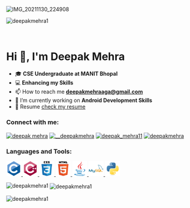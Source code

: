 ![IMG_20211130_224908](https://user-images.githubusercontent.com/92205452/144098417-2de7e6ca-db6a-4096-92d2-46e75822616a.jpg)


<p align="left"> <img src="https://komarev.com/ghpvc/?username=deepakmehra1&label=Profile%20views&color=0e75b6&style=flat" alt="deepakmehra1" /> </p>

<p align="left"> <a href="https://twitter.com/" target="blank"><img src="https://img.shields.io/twitter/follow/?logo=twitter&style=for-the-badge" alt="" /></a> </p>

<h1 align="left">Hi 👋, I'm Deepak Mehra</h1>

- 🎓 **CSE Undergraduate at MANIT Bhopal**
- 💻 **Enhancing my Skills**
- 📫 How to reach me **deepakmehraaga@gmail.com**
- 🔭 I’m currently working on **Android Development Skills**
- 📄 Resume [check my resume](relaxed-keller-3c6733.netlify.app)


<h3 align="left">Connect with me:</h3>
<p align="left">
<a href="https://linkedin.com/in/deepak mehra" target="blank"><img align="center" src="https://raw.githubusercontent.com/rahuldkjain/github-profile-readme-generator/master/src/images/icons/Social/linked-in-alt.svg" alt="deepak mehra" height="30" width="40" /></a>
<a href="https://instagram.com/__deepakmehra" target="blank"><img align="center" src="https://raw.githubusercontent.com/rahuldkjain/github-profile-readme-generator/master/src/images/icons/Social/instagram.svg" alt="__deepakmehra" height="30" width="40" /></a>
<a href="https://www.codechef.com/users/deepak_mehra11" target="blank"><img align="center" src="https://cdn.jsdelivr.net/npm/simple-icons@3.1.0/icons/codechef.svg" alt="deepak_mehra11" height="30" width="40" /></a>
<a href="https://codeforces.com/profile/deepakmehra" target="blank"><img align="center" src="https://raw.githubusercontent.com/rahuldkjain/github-profile-readme-generator/master/src/images/icons/Social/codeforces.svg" alt="deepakmehra" height="30" width="40" /></a>
</p>

<h3 align="left">Languages and Tools:</h3>
<p align="left"> <a href="https://www.cprogramming.com/" target="_blank" rel="noreferrer"> <img src="https://raw.githubusercontent.com/devicons/devicon/master/icons/c/c-original.svg" alt="c" width="40" height="40"/> </a> <a href="https://www.w3schools.com/cpp/" target="_blank" rel="noreferrer"> <img src="https://raw.githubusercontent.com/devicons/devicon/master/icons/cplusplus/cplusplus-original.svg" alt="cplusplus" width="40" height="40"/> </a> <a href="https://www.w3schools.com/css/" target="_blank" rel="noreferrer"> <img src="https://raw.githubusercontent.com/devicons/devicon/master/icons/css3/css3-original-wordmark.svg" alt="css3" width="40" height="40"/> </a> <a href="https://www.w3.org/html/" target="_blank" rel="noreferrer"> <img src="https://raw.githubusercontent.com/devicons/devicon/master/icons/html5/html5-original-wordmark.svg" alt="html5" width="40" height="40"/> </a> <a href="https://www.java.com" target="_blank" rel="noreferrer"> <img src="https://raw.githubusercontent.com/devicons/devicon/master/icons/java/java-original.svg" alt="java" width="40" height="40"/> </a> <a href="https://www.mysql.com/" target="_blank" rel="noreferrer"> <img src="https://raw.githubusercontent.com/devicons/devicon/master/icons/mysql/mysql-original-wordmark.svg" alt="mysql" width="40" height="40"/> </a> <a href="https://www.python.org" target="_blank" rel="noreferrer"> <img src="https://raw.githubusercontent.com/devicons/devicon/master/icons/python/python-original.svg" alt="python" width="40" height="40"/> </a> </p>

<p><img align="left" src="https://github-readme-stats.vercel.app/api/top-langs?username=deepakmehra1&show_icons=true&locale=en&layout=compact" alt="deepakmehra1" /></p>

<p>&nbsp;<img align="center" src="https://github-readme-stats.vercel.app/api?username=deepakmehra1&show_icons=true&locale=en" alt="deepakmehra1" /></p>

<p><img align="center" src="https://github-readme-streak-stats.herokuapp.com/?user=deepakmehra1&" alt="deepakmehra1" /></p>
